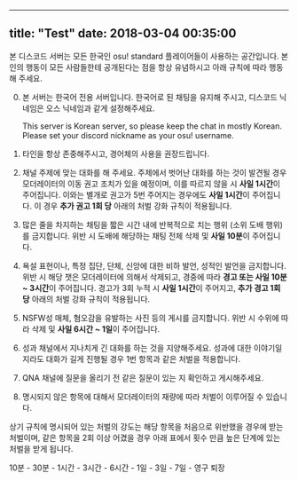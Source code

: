 
---
title:  "Test"
date:   2018-03-04 00:35:00
---

본 디스코드 서버는 모든 한국인 osu! standard 플레이어들이 사용하는 공간입니다. 본인의 행동이 모든 사람들한테 공개된다는 점을 항상 유념하시고 아래 규칙에 따라 행동해 주세요.



0. 본 서버는 한국어 전용 서버입니다. 한국어로 된 채팅을 유지해 주시고, 디스코드 닉네임은 오스 닉네임과 같게 설정해주세요.

   This server is Korean server, so please keep the chat in mostly Korean. Please set your discord nickname as your osu! username.

1. 타인을 항상 존중해주시고, 경어체의 사용을 권장드립니다.

2. 채널 주제에 맞는 대화를 해 주세요. 주제에서 벗어난 대화를 하는 것이 발견될 경우 모더레이터의 이동 권고 조치가 있을 예정이며, 이를 따르지 않을 시 **사일 1시간**이 주어집니다. 이와는 별개로 권고가 5번 주어지는 경우에도 **사일 1시간**이 주어집니다. 이 경우 **추가 권고 1회 당** 아래의 처벌 강화 규칙이 적용됩니다. 

3. 많은 줄을 차지하는 채팅을 짧은 시간 내에 반복적으로 치는 행위 (소위 도배 행위) 를 금지합니다. 위반 시 도배에 해당하는 채팅 전체 삭제 및 **사일 10분**이 주어집니다.

4. 욕설 표현이나, 특정 집단, 단체, 신앙에 대한 비하 발언, 성적인 발언을 금지합니다. 위반 시 해당 챗은 모더레이터에 의해서 삭제되고, 경중에 따라 **경고 또는 사일 10분 ~ 3시간**이 주어집니다. 경고가 3회 누적 시 **사일 1시간**이 주어지고, **추가 경고 1회 당** 아래의 처벌 강화 규칙이 적용됩니다.

5. NSFW성 매체, 혐오감을 유발하는 사진 등의 게시를 금지합니다. 위반 시 수위에 따라 삭제 및 **사일 6시간 ~ 1일**이 주어집니다.

6. 성과 채널에서 지나치게 긴 대화를 하는 것을 지양해주세요. 성과에 대한 이야기일지라도 대화가 길게 진행될 경우 1번 항목과 같은 처벌을 적용합니다.

7. QNA 채널에 질문을 올리기 전 같은 질문이 있는 지 확인하고 게시해주세요.

8. 명시되지 않은 항목에 대해서 모더레이터의 재량에 따라 처벌이 이루어질 수 있습니다. 



상기 규칙에 명시되어 있는 처벌의 강도는 해당 항목을 처음으로 위반했을 경우에 받는 처벌이며, 같은 항목을 2회 이상 어겼을 경우 아래 표에서 횟수 만큼 높은 단계에 있는 처벌을 받게 됩니다.

10분 - 30분 - 1시간 - 3시간 - 6시간 - 1일 - 3일 - 7일 - 영구 퇴장
